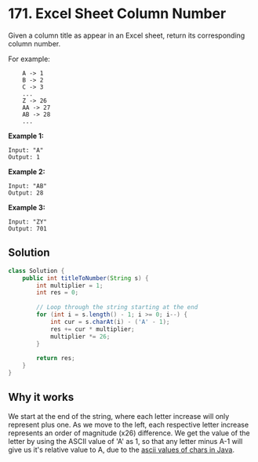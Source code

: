 # 171. Excel Sheet Column Number

Given a column title as appear in an Excel sheet, return its corresponding column number.

For example:

```
    A -> 1
    B -> 2
    C -> 3
    ...
    Z -> 26
    AA -> 27
    AB -> 28 
    ...
```

**Example 1:**

```
Input: "A"
Output: 1
```

**Example 2:**

```
Input: "AB"
Output: 28
```

**Example 3:**

```
Input: "ZY"
Output: 701
```



## Solution

```java
class Solution {
    public int titleToNumber(String s) {
        int multiplier = 1;
        int res = 0;
        
        // Loop through the string starting at the end
        for (int i = s.length() - 1; i >= 0; i--) {
            int cur = s.charAt(i) - ('A' - 1);
            res += cur * multiplier;
            multiplier *= 26;
        }
        
        return res;
    }
}
```

## Why it works

We start at the end of the string, where each letter increase will only represent plus one. As we move to the left, each respective letter increase represents an order of magnitude (x26) difference. We get the value of the letter by using the ASCII value of 'A' as 1, so that any letter minus A-1 will give us it's relative value to A, due to the [ascii values of chars in Java](https://www.w3resource.com/w3r_images/java-basic-image-exercise-41.png).
